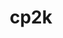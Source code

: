 ---
title: "cp2k"
layout: cache
categories: [package, develop-2024-02-18]
meta: {"versions": ["2024.1"], "compilers": ["gcc@=11.4.0", "gcc@=9.4.0"], "oss": ["ubuntu20.04", "ubuntu22.04"], "platforms": ["linux"], "targets": ["neoverse_v1", "neoverse_v2", "ppc64le", "x86_64_v3"], "stacks": ["e4s", "e4s-neoverse-v2", "e4s-neoverse_v1", "e4s-power", "root"], "num_specs": 4, "num_specs_by_stack": {"root": 4, "e4s-neoverse_v1": 1, "e4s-power": 1, "e4s": 1, "e4s-neoverse-v2": 1}}
spec_details: [{"hash": "rqahrr3325x6wwgm67triuqgcqeb34hm", "compiler": "gcc@=11.4.0", "versions": ["2024.1"], "os": "ubuntu20.04", "platform": "linux", "target": "neoverse_v1", "variants": ["build_system=cmake", "build_type=Release", "~cosma", "~cuda", "+dlaf", "~elpa", "~enable_regtests", "generator=make", "~ipo", "+libint", "~libvori", "+libxc", "lmax=5", "+mpi", "~mpi_f08", "+openmp", "patches=10f79df", "~pexsi", "~plumed", "~pytorch", "~quip", "~rocm", "~sirius", "smm=libsmm", "~spglib", "~spla"], "stacks": ["root", "e4s-neoverse_v1"], "size": "-", "tarball": "https://binaries.spack.io/releases/develop-2024-02-18/build_cache/linux-ubuntu20.04-neoverse_v1/gcc-11.4.0/cp2k-2024.1/linux-ubuntu20.04-neoverse_v1-gcc-11.4.0-cp2k-2024.1-rqahrr3325x6wwgm67triuqgcqeb34hm.spack"}, {"hash": "h2ibojrcx5ciefujwblt4pvpgylyvhdh", "compiler": "gcc@=9.4.0", "versions": ["2024.1"], "os": "ubuntu20.04", "platform": "linux", "target": "ppc64le", "variants": ["build_system=cmake", "build_type=Release", "~cosma", "~cuda", "~dlaf", "~elpa", "~enable_regtests", "generator=make", "~ipo", "+libint", "~libvori", "+libxc", "lmax=5", "+mpi", "~mpi_f08", "+openmp", "patches=10f79df", "~pexsi", "~plumed", "~pytorch", "~quip", "~rocm", "~sirius", "smm=blas", "~spglib", "~spla"], "stacks": ["root", "e4s-power"], "size": "-", "tarball": "https://binaries.spack.io/releases/develop-2024-02-18/build_cache/linux-ubuntu20.04-ppc64le/gcc-9.4.0/cp2k-2024.1/linux-ubuntu20.04-ppc64le-gcc-9.4.0-cp2k-2024.1-h2ibojrcx5ciefujwblt4pvpgylyvhdh.spack"}, {"hash": "oznhoukpqnqkj7ubphz2p4vahuzow5lb", "compiler": "gcc@=11.4.0", "versions": ["2024.1"], "os": "ubuntu20.04", "platform": "linux", "target": "x86_64_v3", "variants": ["build_system=cmake", "build_type=Release", "~cosma", "~cuda", "+dlaf", "~elpa", "~enable_regtests", "generator=make", "~ipo", "+libint", "~libvori", "+libxc", "lmax=5", "+mpi", "~mpi_f08", "+openmp", "patches=10f79df", "~pexsi", "~plumed", "~pytorch", "~quip", "~rocm", "~sirius", "smm=libxsmm", "~spglib", "~spla"], "stacks": ["e4s", "root"], "size": "-", "tarball": "https://binaries.spack.io/releases/develop-2024-02-18/build_cache/linux-ubuntu20.04-x86_64_v3/gcc-11.4.0/cp2k-2024.1/linux-ubuntu20.04-x86_64_v3-gcc-11.4.0-cp2k-2024.1-oznhoukpqnqkj7ubphz2p4vahuzow5lb.spack"}, {"hash": "7kbpeo5zhti3lxvqaz2j2dbywfzfeyds", "compiler": "gcc@=11.4.0", "versions": ["2024.1"], "os": "ubuntu22.04", "platform": "linux", "target": "neoverse_v2", "variants": ["build_system=cmake", "build_type=Release", "~cosma", "~cuda", "+dlaf", "~elpa", "~enable_regtests", "generator=make", "~ipo", "+libint", "~libvori", "+libxc", "lmax=5", "+mpi", "~mpi_f08", "+openmp", "patches=10f79df", "~pexsi", "~plumed", "~pytorch", "~quip", "~rocm", "~sirius", "smm=libsmm", "~spglib", "~spla"], "stacks": ["e4s-neoverse-v2", "root"], "size": "-", "tarball": "https://binaries.spack.io/releases/develop-2024-02-18/build_cache/linux-ubuntu22.04-neoverse_v2/gcc-11.4.0/cp2k-2024.1/linux-ubuntu22.04-neoverse_v2-gcc-11.4.0-cp2k-2024.1-7kbpeo5zhti3lxvqaz2j2dbywfzfeyds.spack"}]
---